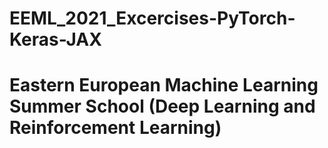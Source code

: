 # EEML_2021_Excercises-PyTorch-Keras-JAX
# Eastern European Machine Learning Summer School (Deep Learning and Reinforcement Learning)
